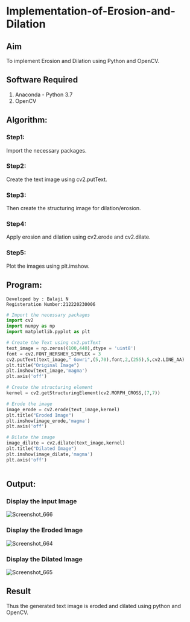 # Implementation-of-Erosion-and-Dilation
## Aim
To implement Erosion and Dilation using Python and OpenCV.
## Software Required
1. Anaconda - Python 3.7
2. OpenCV
## Algorithm:
### Step1:
Import the necessary packages.

### Step2:
Create the text image using cv2.putText.

### Step3:
Then create the structuring image for dilation/erosion.

### Step4:
Apply erosion and dilation using cv2.erode and cv2.dilate.

### Step5:
Plot the images using plt.imshow.

 
## Program:
```
Developed by : Balaji N
Registeration Number:212220230006
```

``` Python
# Import the necessary packages
import cv2
import numpy as np
import matplotlib.pyplot as plt

# Create the Text using cv2.putText
text_image = np.zeros((100,440),dtype = 'uint8')
font = cv2.FONT_HERSHEY_SIMPLEX = 3
cv2.putText(text_image," Gowri",(5,70),font,2,(255),5,cv2.LINE_AA)
plt.title("Original Image")
plt.imshow(text_image,'magma')
plt.axis('off')

# Create the structuring element
kernel = cv2.getStructuringElement(cv2.MORPH_CROSS,(7,7))

# Erode the image
image_erode = cv2.erode(text_image,kernel)
plt.title("Eroded Image")
plt.imshow(image_erode,'magma')
plt.axis('off')

# Dilate the image
image_dilate = cv2.dilate(text_image,kernel)
plt.title("Dilated Image")
plt.imshow(image_dilate,'magma')
plt.axis('off')



```
## Output:

### Display the input Image
![Screenshot_666](https://user-images.githubusercontent.com/75235455/169960805-ea40f555-969b-4183-9752-c43b502a7de0.png)


### Display the Eroded Image
![Screenshot_664](https://user-images.githubusercontent.com/75235455/169960860-28e090d9-0b9e-48f9-b8cf-b533c1cd4a64.png)


### Display the Dilated Image
![Screenshot_665](https://user-images.githubusercontent.com/75235455/169960884-6b972f2a-d1dc-4744-a5cc-c230e81d99f2.png)


## Result
Thus the generated text image is eroded and dilated using python and OpenCV.

